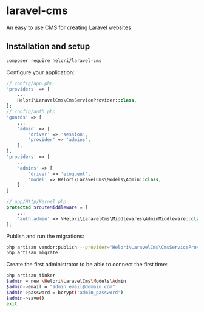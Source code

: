 # laravel-cms
An easy to use CMS for creating Laravel websites

## Installation and setup

```bash
composer require helori/laravel-cms
```

Configure your application:
```php
// config/app.php
'providers' => [
    ...
    Helori\LaravelCms\CmsServiceProvider::class,
];
// config/auth.php
'guards' => [
    ...
    'admin' => [
        'driver' => 'session',
        'provider' => 'admins',
    ],
],
'providers' => [
    ...
    'admins' => [
        'driver' => 'eloquent',
        'model' => Helori\LaravelCms\Models\Admin::class,
    ]
]

// app/Http/Kernel.php
protected $routeMiddleware = [
    ...
    'auth.admin' => \Helori\LaravelCms\Middlewares\AdminMiddleware::class,
];
```

Publish and run the migrations:
```bash
php artisan vendor:publish --provider="Helori\LaravelCms\CmsServiceProvider" --tag="migrations"
php artisan migrate
```

Create the first administrator to be able to connect the first time:
```bash
php artisan tinker
$admin = new \Helori\LaravelCms\Models\Admin
$admin->email = "admin_email@domain.com"
$admin->password = bcrypt('admin_password')
$admin->save()
exit
```
